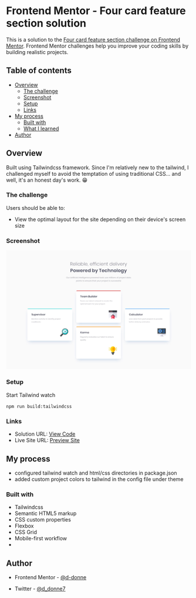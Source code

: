 # Frontend Mentor - Four card feature section solution

This is a solution to the [Four card feature section challenge on Frontend Mentor](https://www.frontendmentor.io/challenges/four-card-feature-section-weK1eFYK). Frontend Mentor challenges help you improve your coding skills by building realistic projects. 

## Table of contents

- [Overview](#overview)
  - [The challenge](#the-challenge)
  - [Screenshot](#screenshot)
  - [Setup](#setup)
  - [Links](#links)
- [My process](#my-process)
  - [Built with](#built-with)
  - [What I learned](#what-i-learned)
- [Author](#author)

## Overview

Built using Tailwindcss framework. Since I'm relatively new to the tailwind, I challenged myself to avoid the temptation of using traditional CSS... and well, it's an honest day's work. 😁

### The challenge

Users should be able to:

- View the optimal layout for the site depending on their device's screen size

### Screenshot

![](/design/desktop-design.jpg)

### Setup

Start Tailwind watch

```
npm run build:tailwindcss
```

### Links

- Solution URL: [View Code](github.com/d-donne/four-card-feature-section.git)
- Live Site URL: [Preview Site](https://d-donne.github.io/four-card-feature-section/)

## My process

- configured tailwind watch and html/css directories in package.json
- added custom project colors to tailwind in the config file under theme

### Built with

- Tailwindcss
- Semantic HTML5 markup
- CSS custom properties
- Flexbox
- CSS Grid
- Mobile-first workflow
- 



## Author

- Frontend Mentor - [@d-donne](https://www.frontendmentor.io/profile/d-donne)

- Twitter - [@d_donne7](https://www.twitter.com/d_donne7)
